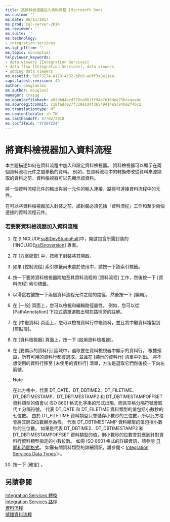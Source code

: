 ```yaml
---
title: 將資料檢視器加入資料流程 |Microsoft Docs
ms.custom: ''
ms.date: 06/13/2017
ms.prod: sql-server-2014
ms.reviewer: ''
ms.suite: ''
ms.technology:
- integration-services
ms.tgt_pltfrm: ''
ms.topic: conceptual
helpviewer_keywords:
- data viewers [Integration Services]
- data flow [Integration Services], data viewers
- adding data viewers
ms.assetid: 5e573274-a170-4132-bfc8-a8ff3a8411e4
caps.latest.revision: 49
author: douglaslms
ms.author: douglasl
manager: craigg
ms.openlocfilehash: a92dbd4bcd778ce081ff94e7e16dee75bccaee4c
ms.sourcegitcommit: c18fadce27f330e1d4f36549414e5c84ba2f46c2
ms.translationtype: MT
ms.contentlocale: zh-TW
ms.lasthandoff: 07/02/2018
ms.locfileid: "37267224"
---
```

# <a name="add-a-data-viewer-to-a-data-flow"></a>將資料檢視器加入資料流程
  本主題描述如何在資料流程中加入和設定資料檢視器。 資料檢視器可以顯示在兩個資料流程元件之間移動的資料。 例如，在資料流程中的轉換修改從資料來源擷取的資料之前，資料檢視器可以先顯示該資料。  
  
 將一個資料流程元件的輸出與另一元件的輸入連接，路徑可連接資料流程中的元件。  
  
 在可以將資料檢視器加入封裝之前，該封裝必須包括「資料流程」工作和至少兩個連接的資料流程元件。  
  
### <a name="to-add-a-data-viewer-to-a-data-flow"></a>若要將資料檢視器加入資料流程  
  
1.  在 [!INCLUDE[ssBIDevStudioFull](../includes/ssbidevstudiofull-md.md)]中，開啟包含所需封裝的 [!INCLUDE[ssISnoversion](../includes/ssisnoversion-md.md)] 專案。  
  
2.  在 [方案總管] 中，按兩下封裝將其開啟。  
  
3.  如果 [控制流程] 索引標籤尚未處於使用中，請按一下該索引標籤。  
  
4.  按一下要將資料檢視器附加至其資料流程的 [資料流程] 工作，然後按一下 [資料流程] 索引標籤。  
  
5.  以滑鼠右鍵按一下兩個資料流程元件之間的路徑，然後按一下 [編輯]。  
  
6.  在 [一般] 頁面上，您可以檢視和編輯路徑屬性。 例如，您可以從 [PathAnnotation] 下拉式清單選取出現在路徑旁的註解。  
  
7.  在 [中繼資料] 頁面上，您可以檢視資料行中繼資料，並且將中繼資料複製到 [剪貼簿]。  
  
8.  在 [資料檢視器] 頁面上，按一下 [啟用資料檢視器]。  
  
9. 在 [要顯示的資料行] 區域中，選取要在資料檢視器中顯示的資料行。 根據預設，所有可用的資料行都會選取，並且在 [顯示的資料行] 清單中列出。 將不想使用的資料行移至 [未使用的資料行] 清單，方法是選取它們然後按一下向左箭號。  
  
    > [!NOTE]  
    >  在此方格中，代表 DT_DATE、DT_DBTIME2、DT_FILETIME、DT_DBTIMESTAMP、DT_DBTIMESTAMP2 和 DT_DBTIMESTAMPOFFSET 資料類型的值會以 ISO 8601 格式化字串的形式出現，而且空格分隔符號會取代 `T` 分隔符號。 代表 DT_DATE 和 DT_FILETIME 資料類型的值包括小數秒的七位數。 由於 DT_FILETIME 資料類型只會儲存小數秒的三位數，所以此方格會將其餘四位數顯示為零。 代表 DT_DBTIMESTAMP 資料類型的值包括小數秒的三位數。 如果是代表 DT_DBTIME2、DT_DBTIMESTAMP2 和 DT_DBTIMESTAMPOFFSET 資料類型的值，則小數秒的位數會對應到針對資料行資料類型指定的小數位數。 如需 ISO 8601 格式的詳細資訊，請參閱 [日期和時間格式](../../2014/integration-services/date-and-time-formats.md)。 如需有關資料類型的詳細資訊，請參閱＜ [Integration Services Data Types](data-flow/integration-services-data-types.md)＞。  
  
10. 按一下 [確定] 。  
  
## <a name="see-also"></a>另請參閱  
 [Integration Services 轉換](data-flow/transformations/integration-services-transformations.md)   
 [Integration Services 路徑](data-flow/integration-services-paths.md)   
 [資料流程](data-flow/data-flow.md)   
 [偵錯資料流程](troubleshooting/debugging-data-flow.md)  
  
  
